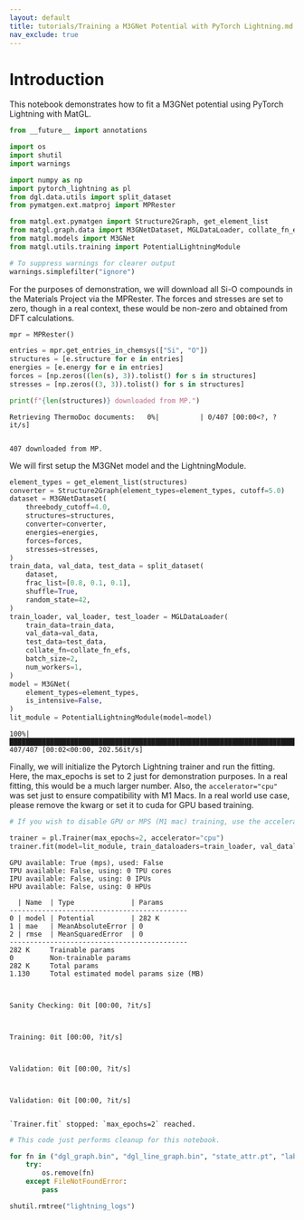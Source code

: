 ```yaml
---
layout: default
title: tutorials/Training a M3GNet Potential with PyTorch Lightning.md
nav_exclude: true
---
```

# Introduction

This notebook demonstrates how to fit a M3GNet potential using PyTorch Lightning with MatGL.


```python
from __future__ import annotations

import os
import shutil
import warnings

import numpy as np
import pytorch_lightning as pl
from dgl.data.utils import split_dataset
from pymatgen.ext.matproj import MPRester

from matgl.ext.pymatgen import Structure2Graph, get_element_list
from matgl.graph.data import M3GNetDataset, MGLDataLoader, collate_fn_efs
from matgl.models import M3GNet
from matgl.utils.training import PotentialLightningModule

# To suppress warnings for clearer output
warnings.simplefilter("ignore")
```

For the purposes of demonstration, we will download all Si-O compounds in the Materials Project via the MPRester. The forces and stresses are set to zero, though in a real context, these would be non-zero and obtained from DFT calculations.


```python
mpr = MPRester()

entries = mpr.get_entries_in_chemsys(["Si", "O"])
structures = [e.structure for e in entries]
energies = [e.energy for e in entries]
forces = [np.zeros((len(s), 3)).tolist() for s in structures]
stresses = [np.zeros((3, 3)).tolist() for s in structures]

print(f"{len(structures)} downloaded from MP.")
```


    Retrieving ThermoDoc documents:   0%|          | 0/407 [00:00<?, ?it/s]


    407 downloaded from MP.


We will first setup the M3GNet model and the LightningModule.


```python
element_types = get_element_list(structures)
converter = Structure2Graph(element_types=element_types, cutoff=5.0)
dataset = M3GNetDataset(
    threebody_cutoff=4.0,
    structures=structures,
    converter=converter,
    energies=energies,
    forces=forces,
    stresses=stresses,
)
train_data, val_data, test_data = split_dataset(
    dataset,
    frac_list=[0.8, 0.1, 0.1],
    shuffle=True,
    random_state=42,
)
train_loader, val_loader, test_loader = MGLDataLoader(
    train_data=train_data,
    val_data=val_data,
    test_data=test_data,
    collate_fn=collate_fn_efs,
    batch_size=2,
    num_workers=1,
)
model = M3GNet(
    element_types=element_types,
    is_intensive=False,
)
lit_module = PotentialLightningModule(model=model)
```

    100%|███████████████████████████████████████████████████████████████████████████████████████| 407/407 [00:02<00:00, 202.56it/s]


Finally, we will initialize the Pytorch Lightning trainer and run the fitting. Here, the max_epochs is set to 2 just for demonstration purposes. In a real fitting, this would be a much larger number. Also, the `accelerator="cpu"` was set just to ensure compatibility with M1 Macs. In a real world use case, please remove the kwarg or set it to cuda for GPU based training. 


```python
# If you wish to disable GPU or MPS (M1 mac) training, use the accelerator="cpu" kwarg.

trainer = pl.Trainer(max_epochs=2, accelerator="cpu")
trainer.fit(model=lit_module, train_dataloaders=train_loader, val_dataloaders=val_loader)
```

    GPU available: True (mps), used: False
    TPU available: False, using: 0 TPU cores
    IPU available: False, using: 0 IPUs
    HPU available: False, using: 0 HPUs
    
      | Name  | Type              | Params
    --------------------------------------------
    0 | model | Potential         | 282 K 
    1 | mae   | MeanAbsoluteError | 0     
    2 | rmse  | MeanSquaredError  | 0     
    --------------------------------------------
    282 K     Trainable params
    0         Non-trainable params
    282 K     Total params
    1.130     Total estimated model params size (MB)



    Sanity Checking: 0it [00:00, ?it/s]



    Training: 0it [00:00, ?it/s]



    Validation: 0it [00:00, ?it/s]



    Validation: 0it [00:00, ?it/s]


    `Trainer.fit` stopped: `max_epochs=2` reached.



```python
# This code just performs cleanup for this notebook.

for fn in ("dgl_graph.bin", "dgl_line_graph.bin", "state_attr.pt", "labels.json"):
    try:
        os.remove(fn)
    except FileNotFoundError:
        pass

shutil.rmtree("lightning_logs")
```
